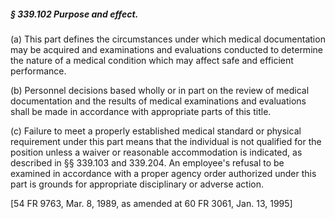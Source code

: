 ##### § 339.102 Purpose and effect. #####

(a) This part defines the circumstances under which medical documentation may be acquired and examinations and evaluations conducted to determine the nature of a medical condition which may affect safe and efficient performance.

(b) Personnel decisions based wholly or in part on the review of medical documentation and the results of medical examinations and evaluations shall be made in accordance with appropriate parts of this title.

(c) Failure to meet a properly established medical standard or physical requirement under this part means that the individual is not qualified for the position unless a waiver or reasonable accommodation is indicated, as described in §§ 339.103 and 339.204. An employee's refusal to be examined in accordance with a proper agency order authorized under this part is grounds for appropriate disciplinary or adverse action.

[54 FR 9763, Mar. 8, 1989, as amended at 60 FR 3061, Jan. 13, 1995]